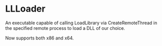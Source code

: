# LLLoader
An executable capable of calling LoadLibrary via CreateRemoteThread in the specified remote process to load a DLL of our choice.

Now supports both x86 and x64.

